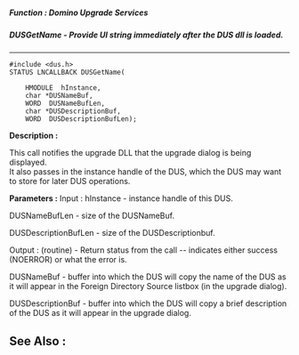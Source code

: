 ##### Function : Domino Upgrade Services
##### DUSGetName - Provide UI string immediately after the DUS dll is loaded.
---
```
#include <dus.h>
STATUS LNCALLBACK DUSGetName(

	HMODULE  hInstance,
	char *DUSNameBuf,
	WORD  DUSNameBufLen,
	char *DUSDescriptionBuf,
	WORD  DUSDescriptionBufLen);
```
**Description :**

This call notifies the upgrade DLL that the upgrade dialog is being displayed.  
It also passes in the instance handle of the DUS, which the DUS may want to 
store for later DUS operations.

**Parameters :**
Input :
hInstance  -  instance handle of this DUS.

DUSNameBufLen  -  size of the DUSNameBuf.

DUSDescriptionBufLen  -  size of the DUSDescriptionbuf.

Output :
(routine)  -  Return status from the call -- indicates either success (NOERROR) or what the error is.


DUSNameBuf  -  buffer into which the DUS will copy the name of the DUS as it will appear in the Foreign Directory Source listbox (in the upgrade dialog).

DUSDescriptionBuf  -  buffer into which the DUS will copy a brief description of the DUS as it will appear in the upgrade dialog.


**See Also :**
---
